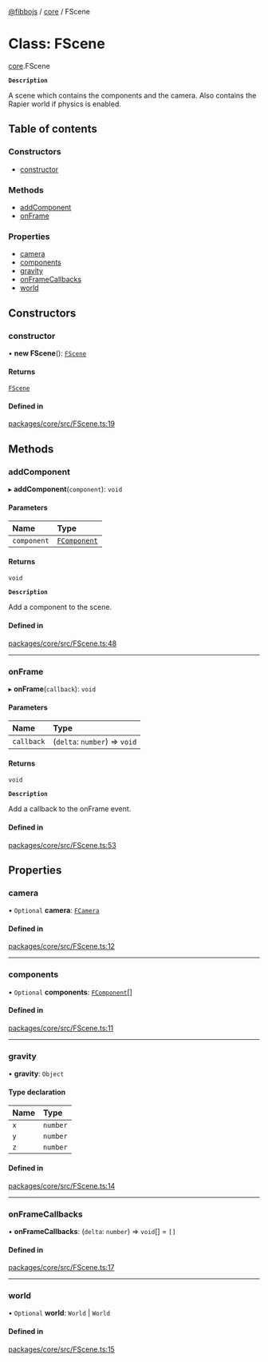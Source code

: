 [@fibbojs](/api/index)  / [core](/api/modules/core_src) / FScene

# Class: FScene

[core](/api/modules/core_src).FScene

**`Description`**

A scene which contains the components and the camera.
Also contains the Rapier world if physics is enabled.

## Table of contents

### Constructors

- [constructor](core_src.FScene.md#constructor)

### Methods

- [addComponent](core_src.FScene.md#addcomponent)
- [onFrame](core_src.FScene.md#onframe)

### Properties

- [camera](core_src.FScene.md#camera)
- [components](core_src.FScene.md#components)
- [gravity](core_src.FScene.md#gravity)
- [onFrameCallbacks](core_src.FScene.md#onframecallbacks)
- [world](core_src.FScene.md#world)

## Constructors

### constructor

• **new FScene**(): [`FScene`](core_src.FScene.md)

#### Returns

[`FScene`](core_src.FScene.md)

#### Defined in

[packages/core/src/FScene.ts:19](https://github.com/fibbojs/fibbo/blob/0d3489d2e4ad78e4ea66790ef822964befd36906/packages/core/src/FScene.ts#L19)

## Methods

### addComponent

▸ **addComponent**(`component`): `void`

#### Parameters

| Name | Type |
| :------ | :------ |
| `component` | [`FComponent`](core_src.FComponent.md) |

#### Returns

`void`

**`Description`**

Add a component to the scene.

#### Defined in

[packages/core/src/FScene.ts:48](https://github.com/fibbojs/fibbo/blob/0d3489d2e4ad78e4ea66790ef822964befd36906/packages/core/src/FScene.ts#L48)

___

### onFrame

▸ **onFrame**(`callback`): `void`

#### Parameters

| Name | Type |
| :------ | :------ |
| `callback` | (`delta`: `number`) => `void` |

#### Returns

`void`

**`Description`**

Add a callback to the onFrame event.

#### Defined in

[packages/core/src/FScene.ts:53](https://github.com/fibbojs/fibbo/blob/0d3489d2e4ad78e4ea66790ef822964befd36906/packages/core/src/FScene.ts#L53)

## Properties

### camera

• `Optional` **camera**: [`FCamera`](core_src.FCamera.md)

#### Defined in

[packages/core/src/FScene.ts:12](https://github.com/fibbojs/fibbo/blob/0d3489d2e4ad78e4ea66790ef822964befd36906/packages/core/src/FScene.ts#L12)

___

### components

• `Optional` **components**: [`FComponent`](core_src.FComponent.md)[]

#### Defined in

[packages/core/src/FScene.ts:11](https://github.com/fibbojs/fibbo/blob/0d3489d2e4ad78e4ea66790ef822964befd36906/packages/core/src/FScene.ts#L11)

___

### gravity

• **gravity**: `Object`

#### Type declaration

| Name | Type |
| :------ | :------ |
| `x` | `number` |
| `y` | `number` |
| `z` | `number` |

#### Defined in

[packages/core/src/FScene.ts:14](https://github.com/fibbojs/fibbo/blob/0d3489d2e4ad78e4ea66790ef822964befd36906/packages/core/src/FScene.ts#L14)

___

### onFrameCallbacks

• **onFrameCallbacks**: (`delta`: `number`) => `void`[] = `[]`

#### Defined in

[packages/core/src/FScene.ts:17](https://github.com/fibbojs/fibbo/blob/0d3489d2e4ad78e4ea66790ef822964befd36906/packages/core/src/FScene.ts#L17)

___

### world

• `Optional` **world**: `World` \| `World`

#### Defined in

[packages/core/src/FScene.ts:15](https://github.com/fibbojs/fibbo/blob/0d3489d2e4ad78e4ea66790ef822964befd36906/packages/core/src/FScene.ts#L15)

